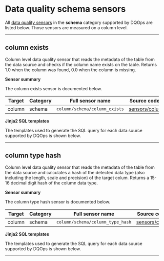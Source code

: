 # Data quality schema sensors
All [data quality sensors](../../../dqo-concepts/sensors/sensors.md) in the **schema** category supported by DQOps are listed below. Those sensors are measured on a column level.

---


## column exists
Column level data quality sensor that reads the metadata of the table from the data source and checks if the column name exists on the table.
 Returns 1.0 when the column was found, 0.0 when the column is missing.

**Sensor summary**

The column exists sensor is documented below.

| Target | Category | Full sensor name | Source code on GitHub |
|--------|----------|------------------|-----------------------|
| column | schema | `column/schema/column_exists` | [sensors/column/schema](https://github.com/dqops/dqo/tree/develop/home/sensors/column/schema/) |







**Jinja2 SQL templates**

The templates used to generate the SQL query for each data source supported by DQOps is shown below.

___



## column type hash
Column level data quality sensor that reads the metadata of the table from the data source and calculates a hash of the detected data type (also including the length, scale and precision)
 of the target colum.
 Returns a 15-16 decimal digit hash of the column data type.

**Sensor summary**

The column type hash sensor is documented below.

| Target | Category | Full sensor name | Source code on GitHub |
|--------|----------|------------------|-----------------------|
| column | schema | `column/schema/column_type_hash` | [sensors/column/schema](https://github.com/dqops/dqo/tree/develop/home/sensors/column/schema/) |







**Jinja2 SQL templates**

The templates used to generate the SQL query for each data source supported by DQOps is shown below.

___



